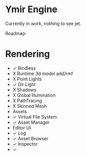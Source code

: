 # Ymir Engine

Currently in work, nothing to see jet.

Roadmap:
# Rendering
 - ✓ Bindless
 - X Runtime 3d model add/rmf
 - X Point Lights
 - ✓ Dir Light
 - X Shadows
 - X Global Illumination
 - X PathTracing
 - X Skinned Mesh
- Assets
 - ✓ Virtual File System
 - ✓ Asset Manager
- Editor UI
 - ✓ Log
 - ✓ Asset Browser
 - ✓ Inspector 
 - ✓ 

